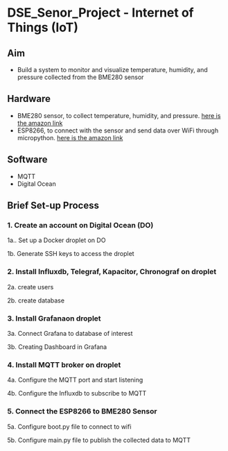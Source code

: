 # DSE_Senor_Project - Internet of Things (IoT)


 
## Aim
- Build a system to monitor and visualize temperature, humidity, and pressure collected from the BME280 sensor

## Hardware
- BME280 sensor, to collect temperature, humidity, and pressure. [here is the amazon link](https://www.amazon.com/gp/product/B07P4CWGGK/ref=ox_sc_saved_title_2?smid=AA80HCB088OD&psc=1)
- ESP8266, to connect with the sensor and send data over WiFi through micropython. [here is the amazon link](https://www.amazon.com/gp/product/B07PR9T5R5/ref=ox_sc_saved_title_4?smid=A2K4DGCC72N9AG&psc=1)



## Software
- MQTT
- Digital Ocean

## Brief Set-up Process

### 1. Create an account on Digital Ocean (DO)

  1a.. Set up a Docker droplet on DO
  
  1b. Generate SSH keys to access the droplet
  
### 2. Install Influxdb, Telegraf, Kapacitor, Chronograf on droplet

  2a. create users
  
  2b. create database
  
### 3. Install Grafanaon droplet

  3a. Connect Grafana to database of interest
  
  3b. Creating Dashboard in Grafana
  
### 4. Install MQTT broker on droplet

  4a. Configure the MQTT port and start listening
  
  4b. Configure the Influxdb to subscribe to MQTT
  
### 5. Connect the ESP8266 to BME280 Sensor
  5a. Configure boot.py file to connect to wifi
  
  5b. Configure main.py file to publish the collected data to MQTT
